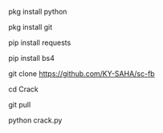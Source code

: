 pkg install python

pkg install git

pip install requests

pip install bs4

git clone https://github.com/KY-SAHA/sc-fb

cd Crack

git pull

python crack.py
